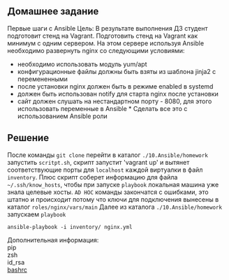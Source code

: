 ## Домашнее задание
Первые шаги с Ansible
Цель: В результате выполнения ДЗ студент подготовит стенд на Vagrant.
Подготовить стенд на Vagrant как минимум с одним сервером. На этом сервере используя Ansible необходимо развернуть nginx со следующими условиями:
- необходимо использовать модуль yum/apt
- конфигурационные файлы должны быть взяты из шаблона jinja2 с перемененными
- после установки nginx должен быть в режиме enabled в systemd
- должен быть использован notify для старта nginx после установки
- сайт должен слушать на нестандартном порту - 8080, для этого использовать переменные в Ansible
\* Сделать все это с использованием Ansible роли

## Решение  
После команды `git clone` перейти в  каталог `./10.Ansible/homework` запустить `scritpt.sh`, скрипт запустит 'vagrant up' и вытянет соответствующие порты для `localhost` каждой виртуалки в файл `inventory`. Плюс скрипт соберет информацию для файла `~/.ssh/know_hosts`, чтобы при запуске `playbook` локальная машина уже знала целевые хосты. `AD HOC` команды закончатся с ошибками, это штатно и происходит потому что ключи для подключения вынесены в каталог `roles/nginx/vars/main`
Далее из каталога `./10.Ansible/homework` запускаем `playbook`  

```
ansible-playbook -i inventory/ nginx.yml
```


Дополнительная информация:  
pip  
zsh  
id_rsa  
[bashrc](https://pingvinus.ru/note/bash-promt)  
